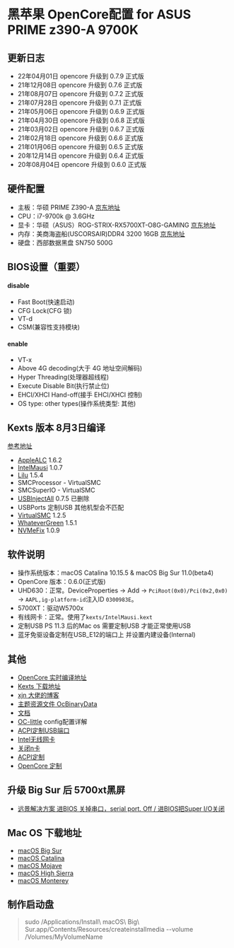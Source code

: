 # 黑苹果 OpenCore配置 for ASUS PRIME z390-A 9700K 

## 更新日志
- 22年04月01日 opencore 升级到 0.7.9 正式版 
- 21年12月08日 opencore 升级到 0.7.6 正式版 
- 21年08月07日 opencore 升级到 0.7.2 正式版 
- 21年07月28日 opencore 升级到 0.7.1 正式版 
- 21年05月06日 opencore 升级到 0.6.9 正式版 
- 21年04月30日 opencore 升级到 0.6.8 正式版 
- 21年03月02日 opencore 升级到 0.6.7 正式版 
- 21年02月18日 opencore 升级到 0.6.6 正式版 
- 21年01月06日 opencore 升级到 0.6.5 正式版
- 20年12月14日 opencore 升级到 0.6.4 正式版
- 20年08月04日 opencore 升级到 0.6.0 正式版 

## 硬件配置
- 主板：华硕 PRIME Z390-A [京东地址](https://item.jd.com/100000542145.html)
- CPU：i7-9700k @ 3.6GHz
- 显卡：华硕（ASUS）ROG-STRIX-RX5700XT-O8G-GAMING [京东地址](https://item.jd.com/100004478313.html)
- 内存：美商海盗船(USCORSAIR)DDR4 3200 16GB [京东地址](https://item.jd.com/7706381.html)
- 硬盘：西部数据黑盘 SN750 500G

## BIOS设置（重要）
#### disable
- Fast Boot(快速启动)
- CFG Lock(CFG 锁)
- VT-d
- CSM(兼容性支持模块)
#### enable
- VT-x 
- Above 4G decoding(大于 4G 地址空间解码)
- Hyper Threading(处理器超线程)
- Execute Disable Bit(执行禁止位)
- EHCI/XHCI Hand-off(接手 EHCI/XHCI 控制)
- OS type: other types(操作系统类型: 其他)

## Kexts 版本 8月3日编译 
[参考地址](http://bbs.pcbeta.com/viewthread-1866083-1-1.html)
- [AppleALC](https://github.com/acidanthera/AppleALC/releases)          1.6.2
- [IntelMausi](https://github.com/acidanthera/IntelMausi/releases)        1.0.7
- [Lilu](https://github.com/acidanthera/Lilu/releases)              1.5.4
- SMCProcessor      - VirtualSMC
- SMCSuperIO        - VirtualSMC
- [USBInjectAll](https://github.com/Sniki/OS-X-USB-Inject-All/releases)      0.7.5  已删除
- USBPorts    定制USB 其他机型会不匹配
- [VirtualSMC](https://github.com/acidanthera/virtualsmc/releases)        1.2.5
- [WhateverGreen](https://github.com/acidanthera/whatevergreen/releases)     1.5.1
- [NVMeFix](https://github.com/acidanthera/NVMeFix/releases)    1.0.9

## 软件说明
- 操作系统版本：macOS Catalina 10.15.5 & macOS Big Sur 11.0(beta4)
- OpenCore 版本：0.6.0(正式版)
- UHD630：正常。DeviceProperties -> Add -> `PciRoot(0x0)/Pci(0x2,0x0)` -> `AAPL,ig-platform-id`注入ID `0300983E`。
- 5700XT：驱动W5700x
- 有线网卡：正常。使用了`kexts/IntelMausi.kext`
- 定制USB PS 11.3 后的Mac os 需要定制USB 才能正常使用USB
- 蓝牙免驱设备定制在USB_E12的端口上 并设置内建设备(Internal)

## 其他
- [OpenCore 实时编译地址](https://github.com/williambj1/OpenCore-Factory/releases)
- [Kexts 下载地址](https://gitee.com/evu/Easy-Kexts)
- [xjn 大佬的博客](https://blog.xjn819.com/?p=543)
- [主题资源文件 OcBinaryData](https://github.com/acidanthera/OcBinaryData)
- [文档](https://dortania.github.io/OpenCore-Post-Install/)
- [OC-little](https://github.com/daliansky/OC-little) config配置详解
- [ACPI定制USB端口](https://github.com/daliansky/OC-little/blob/master/15-ACPI%E5%AE%9A%E5%88%B6USB%E7%AB%AF%E5%8F%A3/README.md)
- [Intel无线网卡](
https://github.com/OpenIntelWireless/itlwm/releases)
- [关闭n卡 ](https://dortania.github.io/Getting-Started-With-ACPI/Desktops/desktop-disable.html#finding-the-acpi-path-of-the-gpu)
- [ACPI定制](https://dortania.github.io/Getting-Started-With-ACPI/)
- [OpenCore 定制](https://dortania.github.io/OpenCore-Install-Guide/AMD/zen.html)
## 升级 Big Sur 后 5700xt黑屏
- [远景解决方案 
进BIOS 关掉串口，serial port.  Off /
进BIOS把Super I/O关闭](http://bbs.pcbeta.com/forum.php?mod=viewthread&tid=1863274&highlight=5700%2B%BA%DA%C6%C1)

## Mac OS 下载地址
-  [macOS Big Sur](https://apps.apple.com/cn/app/macos-big-sur/id1526878132?ls=1&mt=12)
-  [macOS Catalina](https://apps.apple.com/cn/app/macos-catalina/id1466841314?ls=1&mt=12)
-  [macOS Mojave](https://apps.apple.com/cn/app/macos-mojave/id1398502828?ls=1&mt=12)
-  [macOS High Sierra](https://apps.apple.com/cn/app/macos-high-sierra/id1246284741?ls=1&mt=12)
-  [macOS Monterey](https://apps.apple.com/cn/app/macos-monterey/id1576738294?mt=12)

## 制作启动盘
> sudo /Applications/Install\ macOS\ Big\ Sur.app/Contents/Resources/createinstallmedia --volume /Volumes/MyVolumeName